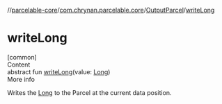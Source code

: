 //[parcelable-core](../../../index.md)/[com.chrynan.parcelable.core](../index.md)/[OutputParcel](index.md)/[writeLong](write-long.md)



# writeLong  
[common]  
Content  
abstract fun [writeLong](write-long.md)(value: [Long](https://kotlinlang.org/api/latest/jvm/stdlib/kotlin/-long/index.html))  
More info  


Writes the [Long](write-long.md) to the Parcel at the current data position.

  



